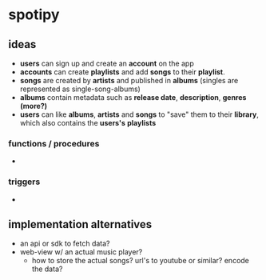 # spotipy

## ideas

- **users** can sign up and create an **account** on the app
- **accounts** can create **playlists** and add **songs** to their **playlist**.
- **songs** are created by **artists** and published in **albums** (singles are represented as single-song-albums)
- **albums** contain metadata such as **release date**, **description**, **genres** **(more?)**
- **users** can like **albums**, **artists** and **songs** to "save" them to their **library**, which also contains the **users's** **playlists**

### functions / procedures

- 

### triggers

- 

## implementation alternatives

- an api or sdk to fetch data?
- web-view w/ an actual music player?
  - how to store the actual songs? url's to youtube or similar? encode the data?


 
